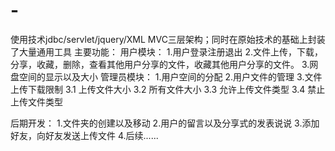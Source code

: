 # -
使用技术jdbc/servlet/jquery/XML    MVC三层架构；同时在原始技术的基础上封装了大量通用工具
主要功能：
  用户模块：
    1.用户登录注册退出
    2.文件上传，下载，分享，收藏，删除，查看其他用户分享的文件，收藏其他用户分享的文件。
    3.网盘空间的显示以及大小
  管理员模块：
    1.用户空间的分配
    2.用户文件的管理
    3.文件上传下载限制
      3.1 上传文件大小
      3.2 所有文件大小
      3.3 允许上传文件类型
      3.4 禁止上传文件类型
      
      
  后期开发：
    1.文件夹的创建以及移动
    2.用户的留言以及分享式的发表说说
    3.添加好友，向好友发送上传文件
    4.后续......
